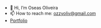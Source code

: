 - 👋 Hi, I’m Oseas Oliveira
- 📫 How to reach me: ozzyoliv@gmail.com
- [Portfolio](www.oseasoliveira.com)

<!---
OseOliv/OseOliv is a ✨ special ✨ repository because its `README.md` (this file) appears on your GitHub profile.
You can click the Preview link to take a look at your changes.
--->
